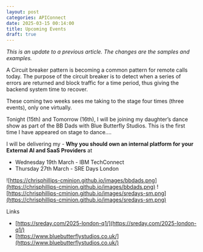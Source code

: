 ```yaml
---
layout: post
categories: APIConnect
date: 2025-03-15 00:14:00
title: Upcoming Events
draft: true
---
```


*This is an update to a previous article. The changes are the samples and examples.*

A Circuit breaker pattern is becoming a common pattern for remote calls today. The purpose of the circuit breaker is to detect when a series of errors are returned and block traffic for a time period, thus giving the backend system time to recover.

These coming two weeks sees me taking to the stage four times (three events), only one virtually.

Tonight (15th)  and Tomorrow (16th), I will be joining my daughter’s dance show as part of the BB Dads with Blue Butterfly Studios. This is the first time I have appeared on stage to dance....

I will be delivering my - **Why you should own an internal platform for your External AI and SaaS Providers** at
* Wednesday 19th March - IBM TechConnect
* Thursday 27th March - SRE Days London


![https://chrisphillips-cminion.github.io/images/bbdads.png](https://chrisphillips-cminion.github.io/images/bbdads.png)
![https://chrisphillips-cminion.github.io/images/sredays-sm.png](https://chrisphillips-cminion.github.io/images/sredays-sm.png)

<!--more-->
Links
* [https://sreday.com/2025-london-q1/](https://sreday.com/2025-london-q1/)
* [https://www.bluebutterflystudios.co.uk/](https://www.bluebutterflystudios.co.uk/)
